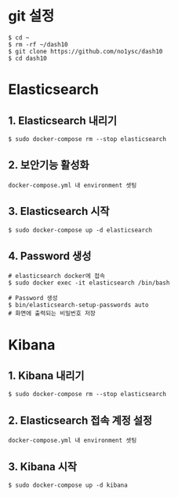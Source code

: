 # git 설정
```
$ cd ~
$ rm -rf ~/dash10
$ git clone https://github.com/no1ysc/dash10
$ cd dash10
```

# Elasticsearch
## 1. Elasticsearch 내리기 
```
$ sudo docker-compose rm --stop elasticsearch
```

## 2. 보안기능 활성화
```
docker-compose.yml 내 environment 셋팅
```

## 3. Elasticsearch 시작
```
$ sudo docker-compose up -d elasticsearch
```

## 4. Password 생성
```
# elasticsearch docker에 접속
$ sudo docker exec -it elasticsearch /bin/bash 
```
```
# Password 생성
$ bin/elasticsearch-setup-passwords auto
# 화면에 출력되는 비밀번호 저장
```

# Kibana
## 1. Kibana 내리기
```
$ sudo docker-compose rm --stop elasticsearch
```

## 2. Elasticsearch 접속 계정 설정
```
docker-compose.yml 내 environment 셋팅
```

## 3. Kibana 시작
```
$ sudo docker-compose up -d kibana
```

